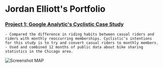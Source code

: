 # Jordan Elliott's Portfolio

### [Project 1: Google Analytic's Cyclistic Case Study](https://github.com/jordan-elliott21/Cyclistic-Case-Study/blob/main/README.md)
    - Compared the difference in riding habits between casual riders and riders with monthly reoccurring memberships. Cyclistic’s intentions for this study is to try and convert casual riders to monthly members.
    - Used and combined 12 months of public data about bike sharing statistics in the Chicago area.
![Screenshot MAP](https://user-images.githubusercontent.com/99245093/152954776-9fe0023c-8275-491c-a910-77dec63d276a.png)


